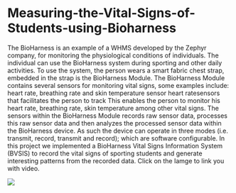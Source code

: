 # Measuring-the-Vital-Signs-of-Students-using-Bioharness
The BioHarness is an example of a WHMS developed by the
Zephyr company, for monitoring the physiological conditions of individuals. The individual can use the BioHarness system during sporting and
other daily activities. To use the system, the person wears a smart fabric chest strap, embedded in the strap is the BioHarness Module. The
BioHarness Module contains several sensors for monitoring vital signs,
some examples include: heart rate, breathing rate and skin temperature
sensor heart ratesensors that facilitates the person to track This enables
the person to monitor his heart rate, breathing rate, skin temperature
among other vital signs.
The sensors within the BioHarness Module records raw sensor data, processes this raw sensor data and then analyzes the processed sensor data
within the BioHarness device. As such the device can operate in three
modes (i.e. transmit, record, transmit and record); which are software
configurable. In this project we implemented a BioHarness Vital Signs
Information System (BVSIS) to record the vital signs of sporting students and generate interesting patterns from the recorded data.
Click on the Iamge to link you with video.

[![](http://img.youtube.com/vi/SIIOCNQ3Oyc/0.jpg)](http://www.youtube.com/watch?v=SIIOCNQ3Oyc "Bioharness")
